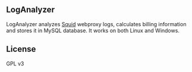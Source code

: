 LogAnalyzer
-----------

LogAnalyzer analyzes [Squid](https://en.wikipedia.org/wiki/Squid_%28software%29) webproxy logs, calculates billing information and stores it in MySQL database. It works on both Linux and Windows.


License
-------

GPL v3
